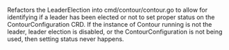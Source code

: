 Refactors the LeaderElection into cmd/contour/contour.go to allow for identifying
if a leader has been elected or not to set proper status on the ContourConfiguration
CRD. If the instance of Contour running is not the leader, leader election is disabled, 
or the ContourConfiguration is not being used, then setting status never happens.